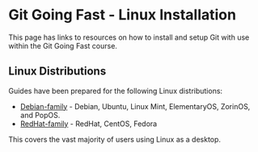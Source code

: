 # Git Going Fast - Linux Installation

This page has links to resources on how to install and setup Git with use within the Git Going Fast course.

## Linux Distributions

Guides have been prepared for the following Linux distributions:

* [Debian-family](Debian.md "Debian, Ubuntu, Linux Mint, etc") - Debian, Ubuntu, Linux Mint, ElementaryOS, ZorinOS, and PopOS.
* [RedHat-family](Redhat.md "RedHat, CentOS, Fedora") - RedHat, CentOS, Fedora

This covers the vast majority of users using Linux as a desktop.

